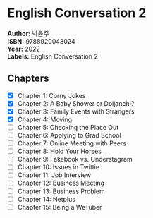 # English Conversation 2
**Author:** 박윤주 <br/>
**ISBN:** 9788920043024 <br/>
**Year:** 2022 <br/>
**Labels:** English Conversation 2

## Chapters
- [x] Chapter 1: Corny Jokes
- [x] Chapter 2: A Baby Shower or Doljanchi?
- [x] Chapter 3: Family Events with Strangers
- [x] Chapter 4: Moving
- [ ] Chapter 5: Checking the Place Out
- [ ] Chapter 6: Applying to Grad School
- [ ] Chapter 7: Online Meeting with Peers
- [ ] Chapter 8: Hold Your Horses
- [ ] Chapter 9: Fakebook vs. Understagram
- [ ] Chapter 10: Issues in Twittie
- [ ] Chapter 11: Job Interview
- [ ] Chapter 12: Business Meeting
- [ ] Chapter 13: Business Problem
- [ ] Chapter 14: Netplus
- [ ] Chapter 15: Being a WeTuber
